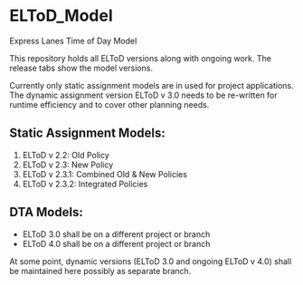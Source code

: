 # ELToD_Model
Express Lanes Time of Day Model

This repository holds all ELToD versions along with ongoing work. The release tabs show the model versions.

Currently only static assignment models are in used for project applications. The dynamic assignment version ELToD v 3.0 needs to be re-written for runtime efficiency and to cover other planning needs.

## Static Assignment Models:
1. ELToD v 2.2: Old Policy
2. ELToD v 2.3: New Policy
3. ELToD v 2.3.1: Combined Old & New Policies
4. ELToD v 2.3.2: Integrated Policies

## DTA Models:
- ELToD 3.0 shall be on a different project or branch
- ELToD 4.0 shall be on a different project or branch

At some point, dynamic versions (ELToD 3.0 and ongoing ELToD v 4.0) shall be maintained here possibly as separate branch.
